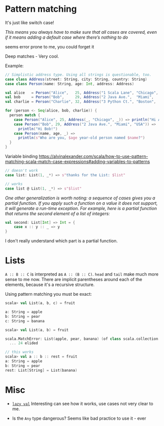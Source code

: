 # Pattern matching
It's just like switch case!

_This means you always have to make sure that all cases are covered, even if it means adding a default case where there’s nothing to do_

seems error prone to me, you could forget it

Deep matches - Very cool.

Example:
```scala
// Simplistic address type. Using all strings is questionable, too.
case class Address(street: String, city: String, country: String)
case class Person(name: String, age: Int, address: Address)

val alice   = Person("Alice",   25, Address("1 Scala Lane", "Chicago", "USA"))
val bob     = Person("Bob",     29, Address("2 Java Ave.",  "Miami",   "USA"))
val charlie = Person("Charlie", 32, Address("3 Python Ct.", "Boston",  "USA"))

for (person <- Seq(alice, bob, charlie)) {
  person match {
    case Person("Alice", 25, Address(_, "Chicago", _)) => println("Hi Alice!")
    case Person("Bob", 29, Address("2 Java Ave.", "Miami", "USA")) =>
      println("Hi Bob!")
    case Person(name, age, _) =>
      println(s"Who are you, $age year-old person named $name?")
  }
}
```

Variable binding
https://alvinalexander.com/scala/how-to-use-pattern-matching-scala-match-case-expressions#adding-variables-to-patterns

```scala
// doesn't work
case list: List(1, _*) => s"thanks for the List: $list"

// works
case list @ List(1, _*) => s"$list"
```

_One other generalization is worth noting: a sequence of cases gives you a partial function. If you apply such a function on a value it does not support, it will generate a run-time exception. For example, here is a partial function that returns the second element of a list of integers:_
```scala
val second: List[Int] => Int = {
    case x :: y :: _ => y
}
```
I don't really understand which part is a partial function.

# Lists
`A :: B :: C` is interpreted as `A :: (B :: C)`. `head` and `tail` make much more sense to me now. There are implicit parentheses around each of the elements, because it's a recursive structure.

Using pattern matching you must be exact:
```scala
scala> val List(a, b, c) = fruit

a: String = apple
b: String = pear
c: String = banana

scala> val List(a, b) = fruit

scala.MatchError: List(apple, pear, banana) (of class scala.collection.immutable.$colon$colon)
  ... 24 elided

// this works
scala> val a :: b :: rest = fruit
a: String = apple
b: String = pear
rest: List[String] = List(banana)
```



# Misc
- [`lazy val`](https://stackoverflow.com/questions/7484928/what-does-a-lazy-val-do)
Interesting can see how it works, use cases not very clear to me.

- Is the `Any` type dangerous? Seems like bad practice to use it - ever
